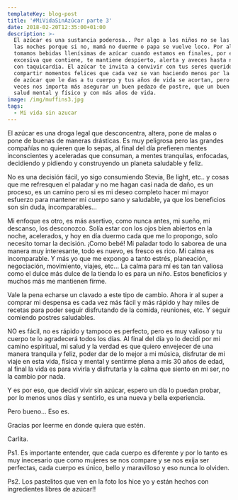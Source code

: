 ```yaml
---
templateKey: blog-post
title: '#MiVidaSinAzúcar parte 3'
date: 2018-02-20T12:35:00+01:00
description: >-
  El azúcar es una sustancia poderosa.. Por algo a los niños no se las dan por
  las noches porque si no, mamá no duerme o papa se vuelve loco. Por algo
  tomamos bebidas llenísimas de azúcar cuando estamos en finales, por el azúcar
  excesiva que contiene, te mantiene despierto, alerta y aveces hasta nervioso y
  con taquicardia. El azúcar te invita a convivir con tus seres queridos y
  compartir momentos felices que cada vez se van haciendo menos por la cantidad
  de azúcar que le das a tu cuerpo y tus años de vida se acortan, pero a todos a
  veces nos importa más asegurar un buen pedazo de postre, que un buen estado de
  salud mental y físico y con más años de vida.
image: /img/muffins3.jpg
tags:
  - Mi vida sin azucar
---
```

El azúcar es una droga legal que desconcentra, altera, pone de malas o pone de buenas de maneras drásticas. Es muy peligrosa pero las grandes compañías no quieren que lo sepas, al final del día prefieren mentes inconscientes y aceleradas que consuman, a mentes tranquilas, enfocadas, decidiendo y pidiendo y construyendo un planeta saludable y feliz.



No es una decisión fácil, yo sigo consumiendo Stevia, Be light, etc.. y cosas que me refresquen el paladar y no me hagan casi nada de daño, es un proceso, es un camino pero si es mi deseo completo hacer mi mayor esfuerzo para mantener mi cuerpo sano y saludable, ya que los beneficios son sin duda, incomparables… 



Mi enfoque es otro, es más asertivo, como nunca antes, mi sueño, mi descanso, los desconozco. Solía estar con los ojos bien abiertos en la noche, acelerados, y hoy en día duermo cada que me lo propongo, solo necesito tomar la decisión. ¡Como bebé! Mi paladar todo lo saborea de una manera muy interesante, todo es nuevo, es fresco es rico. Mi calma es incomparable. Y más yo que me expongo a tanto estrés, planeación, negociación, movimiento, viajes, etc... La calma para mí es tan tan valiosa como el dulce más dulce de la tienda lo es para un niño. Estos beneficios y muchos más me mantienen firme.



Vale la pena echarse un clavado a este tipo de cambio. Ahora ir al super a comprar mi despensa es cada vez más fácil y más rápido y hay miles de recetas para poder seguir disfrutando de la comida, reuniones, etc. Y seguir comiendo postres saludables.



NO es fácil, no es rápido y tampoco es perfecto, pero es muy valioso y tu cuerpo te lo agradecerá todos los días. Al final del día yo lo decidí por mi camino espiritual, mi salud y la verdad es que quiero envejecer de una manera tranquila y feliz, poder dar de lo mejor a mi música, disfrutar de mi viaje en esta vida, física y mental y sentirme plena a mis 30 años de edad, al final la vida es para vivirla y disfrutarla y la calma que siento en mi ser, no la cambio por nada.



Y es por eso, que decidí vivir sin azúcar, espero un día lo puedan probar, por lo menos unos días y sentirlo, es una nueva y bella experiencia.



Pero bueno... Eso es.



Gracias por leerme en donde quiera que estén.



Carlita.



Ps1. Es importante entender, que cada cuerpo es diferente y por lo tanto es muy inecesario que como mujeres se nos compare y se nos exija ser perfectas, cada cuerpo es único, bello y maravilloso y eso nunca lo olviden.



Ps2. Los pastelitos que ven en la foto los hice yo y están hechos con ingredientes libres de azúcar!!
